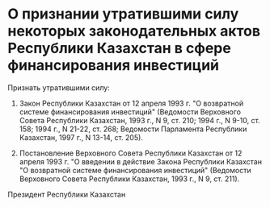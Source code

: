 # О признании утратившими силу некоторых законодательных актов Республики Казахстан в сфере финансирования инвестиций

Признать утратившими силу:

1. Закон Республики Казахстан от 12 апреля 1993 г. "О возвратной системе финансирования инвестиций" (Ведомости Верховного Совета Республики Казахстан, 1993 г., N 9, ст. 210; 1994 г., N 9-10, ст. 158; 1994 г., N 21-22, ст. 268; Ведомости Парламента Республики Казахстан, 1997 г., N 13-14, ст. 205).

2. Постановление Верховного Совета Республики Казахстан от 12 апреля 1993 г. "О введении в действие Закона Республики Казахстан "О возвратной системе финансирования инвестиций" (Ведомости Верховного Совета Республики Казахстан, 1993 г., N 9, ст. 211).

Президент Республики Казахстан


